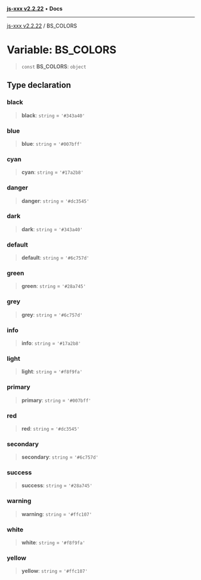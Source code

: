 [**js-xxx v2.2.22**](../README.md) • **Docs**

***

[js-xxx v2.2.22](../README.md) / BS\_COLORS

# Variable: BS\_COLORS

> `const` **BS\_COLORS**: `object`

## Type declaration

### black

> **black**: `string` = `'#343a40'`

### blue

> **blue**: `string` = `'#007bff'`

### cyan

> **cyan**: `string` = `'#17a2b8'`

### danger

> **danger**: `string` = `'#dc3545'`

### dark

> **dark**: `string` = `'#343a40'`

### default

> **default**: `string` = `'#6c757d'`

### green

> **green**: `string` = `'#28a745'`

### grey

> **grey**: `string` = `'#6c757d'`

### info

> **info**: `string` = `'#17a2b8'`

### light

> **light**: `string` = `'#f8f9fa'`

### primary

> **primary**: `string` = `'#007bff'`

### red

> **red**: `string` = `'#dc3545'`

### secondary

> **secondary**: `string` = `'#6c757d'`

### success

> **success**: `string` = `'#28a745'`

### warning

> **warning**: `string` = `'#ffc107'`

### white

> **white**: `string` = `'#f8f9fa'`

### yellow

> **yellow**: `string` = `'#ffc107'`
